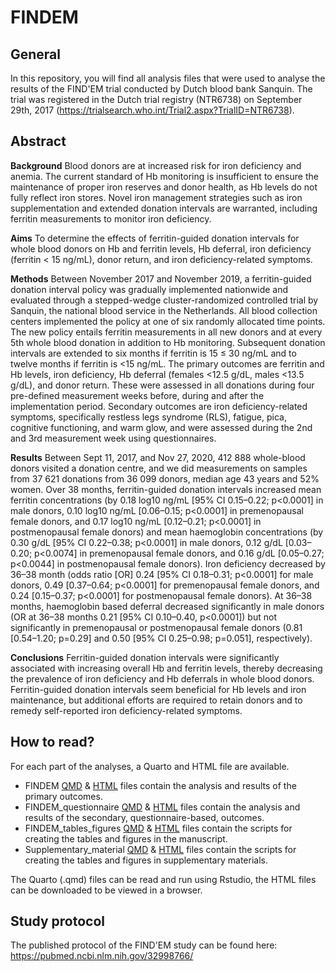 # FINDEM

## General

In this repository, you will find all analysis files that were used to analyse the results of the FIND'EM trial conducted by Dutch blood bank Sanquin. The trial was registered in the Dutch trial registry (NTR6738) on September 29th, 2017 (<https://trialsearch.who.int/Trial2.aspx?TrialID=NTR6738>).

## Abstract

**Background** Blood donors are at increased risk for iron deficiency and anemia. The current standard of Hb monitoring is insufficient to ensure the maintenance of proper iron reserves and donor health, as Hb levels do not fully reflect iron stores. Novel iron management strategies such as iron supplementation and extended donation intervals are warranted, including ferritin measurements to monitor iron deficiency.

**Aims** To determine the effects of ferritin-guided donation intervals for whole blood donors on Hb and ferritin levels, Hb deferral, iron deficiency (ferritin \< 15 ng/mL), donor return, and iron deficiency-related symptoms.

**Methods** Between November 2017 and November 2019, a ferritin-guided donation interval policy was gradually implemented nationwide and evaluated through a stepped-wedge cluster-randomized controlled trial by Sanquin, the national blood service in the Netherlands. All blood collection centers implemented the policy at one of six randomly allocated time points. The new policy entails ferritin measurements in all new donors and at every 5th whole blood donation in addition to Hb monitoring. Subsequent donation intervals are extended to six months if ferritin is 15 ≤ 30 ng/mL and to twelve months if ferritin is \<15 ng/mL. The primary outcomes are ferritin and Hb levels, iron deficiency, Hb deferral (females \<12.5 g/dL, males \<13.5 g/dL), and donor return. These were assessed in all donations during four pre-defined measurement weeks before, during and after the implementation period. Secondary outcomes are iron deficiency-related symptoms, specifically restless legs syndrome (RLS), fatigue, pica, cognitive functioning, and warm glow, and were assessed during the 2nd and 3rd measurement week using questionnaires.

**Results**  Between Sept 11, 2017, and Nov 27, 2020, 412 888 whole-blood donors visited a donation centre, and we did measurements on samples from 37 621 donations from 36 099 donors, median age 43 years and 52% women. Over 38 months, ferritin-guided donation intervals increased mean ferritin concentrations (by 0.18 log10 ng/mL [95% CI 0.15–0.22; p<0.0001] in male donors, 0.10 log10 ng/mL [0.06–0.15; p<0.0001] in premenopausal female donors, and 0.17 log10 ng/mL [0.12–0.21; p<0.0001] in postmenopausal female donors) and mean haemoglobin concentrations (by 0.30 g/dL [95% CI 0.22–0.38; p<0.0001] in male donors, 0.12 g/dL [0.03–0.20; p<0.0074] in premenopausal female donors, and 0.16 g/dL [0.05–0.27; p<0.0044] in postmenopausal female donors). Iron deficiency decreased by 36–38 month (odds ratio [OR] 0.24 [95% CI 0.18–0.31; p<0.0001] for male donors, 0.49 [0.37–0.64; p<0.0001] for premenopausal female donors, and 0.24 [0.15–0.37; p<0.0001] for postmenopausal female donors). At 36–38 months, haemoglobin based deferral decreased significantly in male donors (OR at 36–38 months 0.21 [95% CI 0.10–0.40, p<0.0001]) but not significantly in premenopausal or postmenopausal female donors (0.81 [0.54–1.20; p=0.29] and 0.50 [95% CI 0.25–0.98; p=0.051], respectively).

**Conclusions** Ferritin-guided donation intervals were significantly associated with increasing overall Hb and ferritin levels, thereby decreasing the prevalence of iron deficiency and Hb deferrals in whole blood donors. Ferritin-guided donation intervals seem beneficial for Hb levels and iron maintenance, but additional efforts are required to retain donors and to remedy self-reported iron deficiency-related symptoms.

## How to read?

For each part of the analyses, a Quarto and HTML file are available.
- FINDEM [QMD](FINDEM.qmd) & [HTML](FINDEM.html) files contain the analysis and results of the primary outcomes.
- FINDEM_questionnaire [QMD](FINDEM_questionnaire.qmd) & [HTML](FINDEM_questionnaire.html) files contain the analysis and results of the secondary, questionnaire-based, outcomes.
- FINDEM_tables_figures [QMD](FINDEM_tables_figures.qmd) & [HTML](FINDEM_tables_figures.html) files contain the scripts for creating the tables and figures in the manuscript.
- Supplementary_material [QMD](Supplementary_materials.qmd) & [HTML](Supplementary_materials.html) files contain the scripts for creating the tables and figures in supplementary materials.


The Quarto (.qmd) files can be read and run using Rstudio, the HTML files can be downloaded to be viewed in a browser. 

## Study protocol

The published protocol of the FIND'EM study can be found here: <https://pubmed.ncbi.nlm.nih.gov/32998766/>
